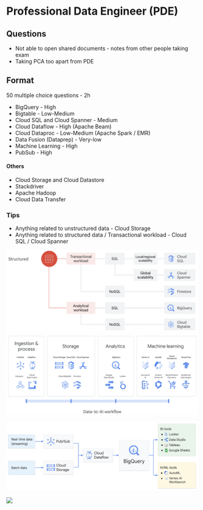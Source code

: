 # Professional Data Engineer (PDE)

## Questions

- Not able to open shared documents - notes from other people taking exam
- Taking PCA too apart from PDE

## Format

50 multiple choice questions - 2h

- BigQuery - High
- Bigtable - Low-Medium
- Cloud SQL and Cloud Spanner - Medium
- Cloud Dataflow - High (Apache Beam)
- Cloud Dataproc - Low-Medium (Apache Spark / EMR)
- Data Fusion (Dataprep) - Very-low
- Machine Learning - High
- PubSub - High

#### Others

- Cloud Storage and Cloud Datastore
- Stackdriver
- Apache Hadoop
- Cloud Data Transfer

### Tips

- Anything related to unstructured data - Cloud Storage
- Anything related to structured data / Transactional workload - Cloud SQL / Cloud Spanner

![Different structured solution options](../../media/Screenshot%202023-03-17%20at%207.23.13%20PM.png)
![](../../media/Screenshot%202023-03-17%20at%207.23.56%20PM.png)

![Google data warehouse solution architecture](../../media/Screenshot%202023-03-17%20at%207.36.20%20PM.png)

![](media/Screenshot%202023-03-17%20at%207.43.56%20PM.png)
